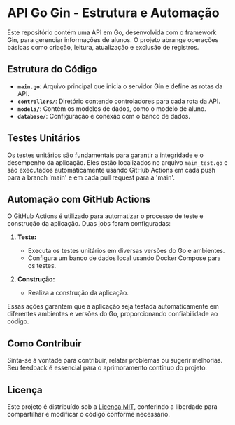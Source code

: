# API Go Gin - Estrutura e Automação

Este repositório contém uma API em Go, desenvolvida com o framework Gin, para gerenciar informações de alunos. O projeto abrange operações básicas como criação, leitura, atualização e exclusão de registros.

## Estrutura do Código

- **`main.go`**: Arquivo principal que inicia o servidor Gin e define as rotas da API.
- **`controllers/`**: Diretório contendo controladores para cada rota da API.
- **`models/`**: Contém os modelos de dados, como o modelo de aluno.
- **`database/`**: Configuração e conexão com o banco de dados.

## Testes Unitários

Os testes unitários são fundamentais para garantir a integridade e o desempenho da aplicação. Eles estão localizados no arquivo `main_test.go` e são executados automaticamente usando GitHub Actions em cada push para a branch 'main' e em cada pull request para a 'main'.

## Automação com GitHub Actions

O GitHub Actions é utilizado para automatizar o processo de teste e construção da aplicação. Duas jobs foram configuradas:

1. **Teste:**
   - Executa os testes unitários em diversas versões do Go e ambientes.
   - Configura um banco de dados local usando Docker Compose para os testes.

2. **Construção:**
   - Realiza a construção da aplicação.

Essas ações garantem que a aplicação seja testada automaticamente em diferentes ambientes e versões do Go, proporcionando confiabilidade ao código.

## Como Contribuir

Sinta-se à vontade para contribuir, relatar problemas ou sugerir melhorias. Seu feedback é essencial para o aprimoramento contínuo do projeto.

## Licença

Este projeto é distribuído sob a [Licença MIT](LICENSE), conferindo a liberdade para compartilhar e modificar o código conforme necessário.
